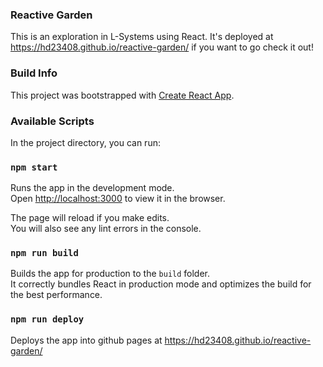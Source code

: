 ### Reactive Garden

This is an exploration in L-Systems using React. It's deployed at https://hd23408.github.io/reactive-garden/ if you want to go check it out!

### Build Info

This project was bootstrapped with [Create React App](https://github.com/facebook/create-react-app).

### Available Scripts

In the project directory, you can run:

### `npm start`

Runs the app in the development mode.<br />
Open [http://localhost:3000](http://localhost:3000) to view it in the browser.

The page will reload if you make edits.<br />
You will also see any lint errors in the console.

### `npm run build`

Builds the app for production to the `build` folder.<br />
It correctly bundles React in production mode and optimizes the build for the best performance.

### `npm run deploy`

Deploys the app into github pages at  https://hd23408.github.io/reactive-garden/ <br />
